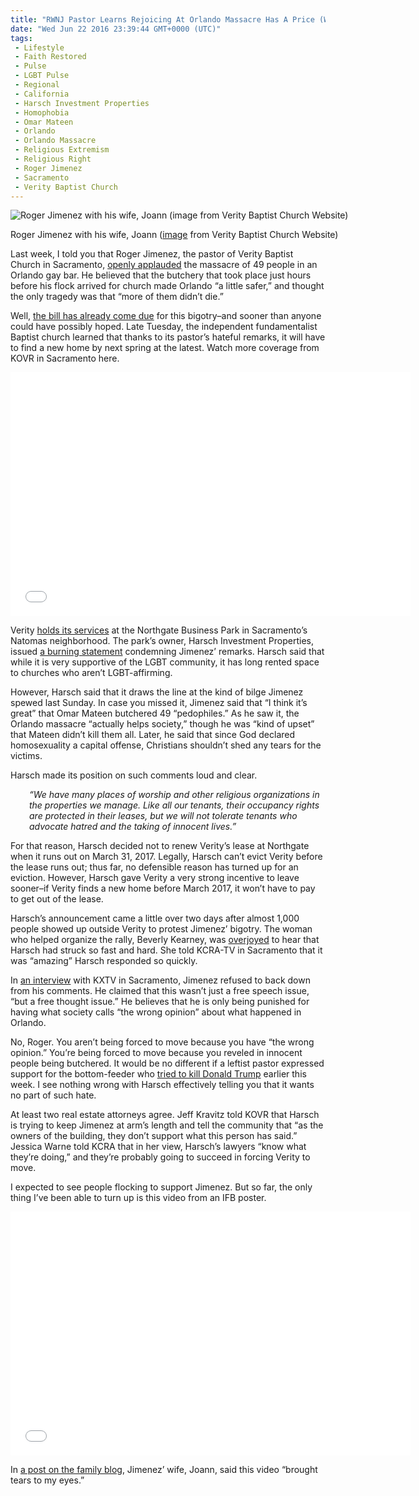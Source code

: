 ```yaml
---
title: "RWNJ Pastor Learns Rejoicing At Orlando Massacre Has A Price (WITH VIDEOS)"
date: "Wed Jun 22 2016 23:39:44 GMT+0000 (UTC)"
tags: 
 - Lifestyle
 - Faith Restored
 - Pulse
 - LGBT Pulse
 - Regional
 - California
 - Harsch Investment Properties
 - Homophobia
 - Omar Mateen
 - Orlando
 - Orlando Massacre
 - Religious Extremism
 - Religious Right
 - Roger Jimenez
 - Sacramento
 - Verity Baptist Church
---
```

<p><!--OffDef--></p><p><!--Ads1--></p><div id="attachment_137213" style="width: 610px" class="wp-caption aligncenter"><img class="size-large wp-image-137213" src="//i2.wp.com/cdn.liberalamerica.org/wp-content/uploads/2016/06/jimenez-600x422.jpg?resize=600%2C422" alt="Roger Jimenez with his wife, Joann (image from Verity Baptist Church Website)" srcset="//cdn.liberalamerica.org/wp-content/uploads/2016/06/jimenez.jpg 600w, //cdn.liberalamerica.org/wp-content/uploads/2016/06/jimenez.jpg 64w, //cdn.liberalamerica.org/wp-content/uploads/2016/06/jimenez.jpg 350w, //cdn.liberalamerica.org/wp-content/uploads/2016/06/jimenez.jpg 768w, //cdn.liberalamerica.org/wp-content/uploads/2016/06/jimenez.jpg 795w, //cdn.liberalamerica.org/wp-content/uploads/2016/06/jimenez.jpg 1000w" sizes="(max-width: 600px) 100vw, 600px" data-recalc-dims="1">
<p class="wp-caption-text">Roger Jimenez with his wife, Joann (<a href="http://www.veritybaptist.com/images/jimenez.jpg" onclick="__gaTracker(&apos;send&apos;, &apos;event&apos;, &apos;outbound-article&apos;, &apos;http://www.veritybaptist.com/images/jimenez.jpg&apos;, &apos;image&apos;);">image</a> from Verity Baptist Church Website)</p>
</div><p>Last week, I told you that Roger Jimenez, the pastor of Verity Baptist Church in Sacramento, <a href="http://www.liberalamerica.org/2016/06/14/rwnj-pastor-massacre-pedophiles-orlando-made-city-little-safer/">openly applauded</a> the massacre of 49 people in an Orlando gay bar. He believed that the butchery that took place just hours before his flock arrived for church made Orlando &#x201C;a little safer,&#x201D; and thought the only tragedy was that &#x201C;more of them didn&#x2019;t die.&#x201D;</p><p>Well, <a href="http://sacramento.cbslocal.com/2016/06/21/building-owner-asking-pastor-to-move-his-church-after-orlando-remarks/" onclick="__gaTracker(&apos;send&apos;, &apos;event&apos;, &apos;outbound-article&apos;, &apos;http://sacramento.cbslocal.com/2016/06/21/building-owner-asking-pastor-to-move-his-church-after-orlando-remarks/&apos;, &apos;the bill has already come due&apos;);">the bill has already come due</a> for this bigotry&#x2013;and sooner than anyone could have possibly hoped. Late Tuesday, the independent fundamentalist Baptist church learned that thanks to its pastor&#x2019;s hateful remarks, it will have to find a new home by next spring at the latest. Watch more coverage from KOVR in Sacramento here.</p><p><span class="embed-youtube" style="text-align:center; display: block;"><iframe class="youtube-player" type="text/html" width="640" height="390" src="//www.youtube.com/embed/UHGxHWi5S30?version=3&amp;rel=1&amp;fs=1&amp;autohide=2&amp;showsearch=0&amp;showinfo=1&amp;iv_load_policy=1&amp;wmode=transparent" allowfullscreen="true" style="border:0;"></iframe></span></p><p>Verity <a href="http://www.sacbee.com/news/local/article85082272.html" onclick="__gaTracker(&apos;send&apos;, &apos;event&apos;, &apos;outbound-article&apos;, &apos;http://www.sacbee.com/news/local/article85082272.html&apos;, &apos;holds its services&apos;);">holds its services</a> at the Northgate Business Park in Sacramento&#x2019;s Natomas neighborhood. The park&#x2019;s owner, Harsch Investment Properties, issued <a href="http://www.harsch.com/news/459/" onclick="__gaTracker(&apos;send&apos;, &apos;event&apos;, &apos;outbound-article&apos;, &apos;http://www.harsch.com/news/459/&apos;, &apos;a burning statement&apos;);">a burning statement</a> condemning Jimenez&#x2019; remarks.&#xA0;Harsch said that while it is very supportive of the LGBT community, it has long rented space to churches who aren&#x2019;t LGBT-affirming.</p><p>However, Harsch said that it draws the line at the kind of bilge Jimenez spewed last Sunday. In case you missed it,&#xA0;Jimenez said that &#x201C;I think it&#x2019;s great&#x201D; that Omar Mateen butchered 49 &#x201C;pedophiles.&#x201D; As he saw it, the Orlando massacre &#x201C;actually helps society,&#x201D; though he was &#x201C;kind of upset&#x201D; that Mateen didn&#x2019;t kill them all. Later, he said that since God declared homosexuality a capital offense,&#xA0;Christians shouldn&#x2019;t shed any tears for the victims.</p><p>Harsch made its position on such comments loud and clear.</p><p style="padding-left: 30px"><em>&#x201C;We have many places of worship and other religious organizations in the properties we manage. Like all our tenants, their occupancy rights are protected in their leases, but we will not tolerate tenants who advocate hatred and the taking of innocent lives.&#x201D;</em></p><p>For that reason, Harsch decided not to renew Verity&#x2019;s lease at Northgate when it runs out on March 31, 2017. Legally, Harsch can&#x2019;t evict Verity before the lease runs out; thus far, no defensible reason has turned up for an eviction. However, Harsch gave Verity a very strong incentive to leave sooner&#x2013;if&#xA0;Verity&#xA0;finds a new home before March 2017,&#xA0;it won&#x2019;t have to pay to get out of the lease.</p><p>Harsch&#x2019;s announcement came a little over two days after&#xA0;almost&#xA0;1,000 people showed up outside Verity to protest Jimenez&#x2019; bigotry. The woman who helped organize the rally, Beverly Kearney, was <a href="http://www.kcra.com/news/local-news/news-sacramento/church-with-pastor-who-praised-orlando-massacre-asked-to-move/40162006" onclick="__gaTracker(&apos;send&apos;, &apos;event&apos;, &apos;outbound-article&apos;, &apos;http://www.kcra.com/news/local-news/news-sacramento/church-with-pastor-who-praised-orlando-massacre-asked-to-move/40162006&apos;, &apos;overjoyed&apos;);">overjoyed</a> to hear that Harsch had struck so fast and hard. She told KCRA-TV in Sacramento that it was &#x201C;amazing&#x201D; Harsch responded so quickly.</p><p>In <a href="http://www.abc10.com/news/local/sacramento/church-leaders-that-praised-orlando-mass-killing-asked-to-move/250925554" onclick="__gaTracker(&apos;send&apos;, &apos;event&apos;, &apos;outbound-article&apos;, &apos;http://www.abc10.com/news/local/sacramento/church-leaders-that-praised-orlando-mass-killing-asked-to-move/250925554&apos;, &apos;an interview&apos;);">an interview</a> with KXTV in Sacramento, Jimenez refused to back down from his comments. He claimed that this wasn&#x2019;t just a free speech issue, &#x201C;but a free thought issue.&#x201D; He believes that he is only being punished for having what society calls &#x201C;the wrong opinion&#x201D; about what happened in Orlando.</p><p>No, Roger. You aren&#x2019;t being forced to move because you have &#x201C;the wrong opinion.&#x201D; You&#x2019;re being forced to move because you reveled in innocent people being butchered.&#xA0;It would be no different if a leftist pastor expressed support for the bottom-feeder who <a href="http://www.liberalamerica.org/2016/06/21/breaking-trump-assassin-arrested-las-vegas-rally-video/">tried to kill Donald Trump</a> earlier this week.&#xA0;I see nothing wrong with Harsch effectively telling you that it wants no part of such hate.</p><p>At least two real estate attorneys agree. Jeff Kravitz told KOVR that Harsch is trying to keep Jimenez&#xA0;at arm&#x2019;s length and tell the community that &#x201C;as the owners of the building, they don&#x2019;t support what this person has said.&#x201D; Jessica Warne told KCRA that&#xA0;in her view, Harsch&#x2019;s lawyers &#x201C;know what they&#x2019;re doing,&#x201D; and they&#x2019;re probably going to succeed in forcing Verity to move.</p><p><!--Ads2--></p><p>I expected to see people flocking to support Jimenez. But so far, the only thing I&#x2019;ve been able to turn up is this video from an IFB poster.</p><p><span class="embed-youtube" style="text-align:center; display: block;"><iframe class="youtube-player" type="text/html" width="640" height="390" src="//www.youtube.com/embed/DfGgxPtl99o?version=3&amp;rel=1&amp;fs=1&amp;autohide=2&amp;showsearch=0&amp;showinfo=1&amp;iv_load_policy=1&amp;wmode=transparent" allowfullscreen="true" style="border:0;"></iframe></span></p><p>In <a href="http://joannjimenez-family.blogspot.com/2016/06/im-bible-believing-christian-and-i.html" onclick="__gaTracker(&apos;send&apos;, &apos;event&apos;, &apos;outbound-article&apos;, &apos;http://joannjimenez-family.blogspot.com/2016/06/im-bible-believing-christian-and-i.html&apos;, &apos;a post on the family blog&apos;);">a post on the family blog</a>, Jimenez&#x2019; wife, Joann, said this video &#x201C;brought tears to my eyes.&#x201D;</p>